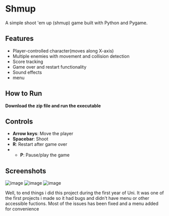 # Shmup
A simple shoot 'em up (shmup) game built with Python and Pygame.

## Features
- Player-controlled character(moves along X-axis)
- Multiple enemies with movement and collision detection
- Score tracking
- Game over and restart functionality
- Sound effects
- menu

## How to Run

 **Download the zip file and run the executable**

## Controls

- **Arrow keys**: Move the player
- **Spacebar**: Shoot
- **R**: Restart after game over
- - **P**: Pause/play the game

## Screenshots
![image](https://github.com/user-attachments/assets/d7d54708-019f-4e4a-b49f-bf663f0bf80d)
![image](https://github.com/user-attachments/assets/40bd5b6c-a4fb-411a-b6f5-bf9c2c0390d4)
![image](https://github.com/user-attachments/assets/d5c9fce9-c3d1-4c89-9c0b-58b72733434b)

Well, to end things i did this project during the first year of Uni. It was one of the first projects i made so it had bugs and didn't have menu or other accessible fuctions.
Most of the issues has been fixed and a menu added for convenience
